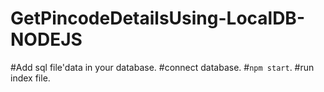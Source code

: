# GetPincodeDetailsUsing-LocalDB-NODEJS

#Add sql file'data in your database.
#connect database.
#`npm start`.
#run index file.
